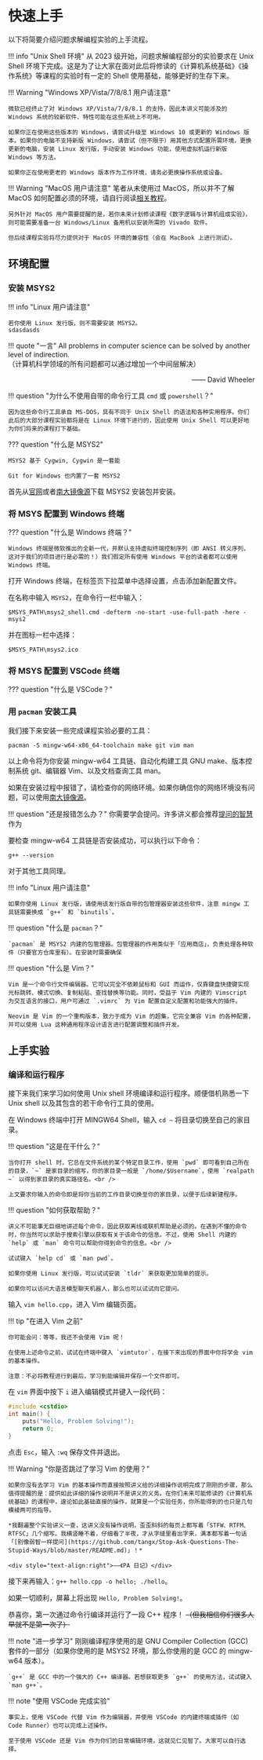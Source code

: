 # 快速上手

以下将简要介绍问题求解编程实验的上手流程。

!!! info "Unix Shell 环境"
    从 2023 级开始，问题求解编程部分的实验要求在 Unix Shell 环境下完成。这是为了让大家在面对此后将修读的《计算机系统基础》《操作系统》等课程的实验时有一定的 Shell 使用基础，能够更好的生存下来。

!!! Warning "Windows XP/Vista/7/8/8.1 用户请注意"

    微软已经终止了对 Windows XP/Vista/7/8/8.1 的支持，因此本讲义可能涉及的 Windows 系统的较新软件、特性可能在这些系统上不可用。
    
    如果你正在使用这些版本的 Windows，请尝试升级至 Windows 10 或更新的 Windows 版本。如果你的电脑不支持新版 Windows，请尝试（但不限于）用其他方式配置所需环境，更换更新的电脑，安装 Linux 发行版，手动安装 Windows 功能，使用虚拟机运行新版 Windows 等方法。

    如果你正在使用更老的 Windows 版本作为工作环境，请务必更换操作系统或设备。

!!! Warning "MacOS 用户请注意"
    笔者从未使用过 MacOS，所以并不了解 MacOS 如何配置必须的环境，请自行阅读[相关教程](https://sourabhbajaj.com/mac-setup/)。
    
    另外针对 MacOS 用户需要提醒的是，若你未来计划修读课程《数字逻辑与计算机组成实验》，则可能需要准备一台 Windows/Linux 备用机以安装所需的 Vivado 软件。

    但后续课程实验将尽力提供对于 MacOS 环境的兼容性（会在 MacBook 上进行测试）。

## 环境配置

### 安装 MSYS2

!!! info "Linux 用户请注意"

    若你使用 Linux 发行版，则不需要安装 MSYS2。
    sdasdasds

!!! quote "一言"
    All problems in computer science can be solved by another level of indirection.<br/>
    （计算机科学领域的所有问题都可以通过增加一个中间层解决）
    <div style="text-align:right"> —— David Wheeler </div>

!!! question "为什么不使用自带的命令行工具 `cmd` 或 `powershell`？"

    因为这些命令行工具承自 MS-DOS，具有不同于 Unix Shell 的语法和各种实用程序。你们此后的大部分课程实验都将是在 Linux 环境下进行的，因此使用 Unix Shell 可以更好地为你们将来的课程打下基础。

??? question "什么是 MSYS2"

    MSYS2 基于 Cygwin, Cygwin 是一套能

    Git for Windows 也内置了一套 MSYS2

首先从[官网](https://www.msys2.org/)或者[南大镜像源](https://mirror.nju.edu.cn/mirrorz-help/msys2/?mirror=NJU)下载 MSYS2 安装包并安装。

### 将 MSYS 配置到 Windows 终端

??? question "什么是 Windows 终端？"

    Windows 终端是微软推出的全新一代，并默认支持虚拟终端控制序列（即 ANSI 转义序列，这对于我们的项目进行是必需的！）我们假定所有使用 Windows 平台的读者都可以使用 Windows 终端。

打开 Windows 终端，在标签页下拉菜单中选择设置，点击添加新配置文件。

在名称中输入 `MSYS2`，在命令行一栏中输入：

```plain
$MSYS_PATH\msys2_shell.cmd -defterm -no-start -use-full-path -here -msys2
```

并在图标一栏中选择：

```plain
$MSYS_PATH\msys2.ico
```




### 将 MSYS 配置到 VSCode 终端

??? question "什么是 VSCode？"

### 用 `pacman` 安装工具

我们接下来安装一些完成课程实验必要的工具：

```shell
pacman -S mingw-w64-x86_64-toolchain make git vim man
```

以上命令将为你安装 mingw-w64 工具链、自动化构建工具 GNU make、版本控制系统 git、编辑器 Vim、以及文档查询工具 man。

如果在安装过程中报错了，请检查你的网络环境。如果你确信你的网络环境没有问题，可以使用[南大镜像源](https://mirror.nju.edu.cn/mirrorz-help/msys2/?mirror=NJU)。

!!! question "还是报错怎么办？"
    你需要学会提问。许多讲义都会推荐[提问的智慧](https://github.com/ryanhanwu/How-To-Ask-Questions-The-Smart-Way) 作为

要检查 mingw-w64 工具链是否安装成功，可以执行以下命令：

```shell
g++ --version
```

对于其他工具同理。

!!! info "Linux 用户请注意"

    如果你使用 Linux 发行版，请使用该发行版自带的包管理器安装这些软件，注意 mingw 工具链需要换成 `g++` 和 `binutils`。

!!! question "什么是 `pacman`？"

    `pacman` 是 MSYS2 内建的包管理器。包管理器的作用类似于「应用商店」，负责处理各种软件（只要官方仓库里有）。在安装时需要确保

!!! question "什么是 Vim？"

    Vim 是一个命令行文件编辑器。它可以完全不依赖鼠标和 GUI 而运作，仅靠键盘快捷键实现光标跳转、模式切换、复制粘贴、查找替换等功能。同时，受益于 Vim 内建的 Vimscript 为交互语言的接口，用户可通过 `.vimrc` 为 Vim 配置自定义配置和功能强大的插件。

    Neovim 是 Vim 的一个重构版本，致力于成为 Vim 的超集，它完全兼容 Vim 的各种配置，并可以使用 Lua 这种通用程序设计语言进行配置调整和插件开发。

## 上手实验

### 编译和运行程序

接下来我们来学习如何使用 Unix shell 环境编译和运行程序。顺便借机熟悉一下 Unix shell 以及其包含的若干命令行工具的使用。

在 Windows 终端中打开 MINGW64 Shell，输入 `cd ~` 将目录切换至自己的家目录。

!!! question "这是在干什么？"

    当你打开 shell 时，它总在文件系统的某个特定目录工作，使用 `pwd` 即可看到自己所在的目录，`~` 是家目录的缩写，你的家目录一般是 `/home/$Username`，使用 `realpath ~` 以得到家目录的真实路径名。<br />

    上文要求你输入的命令即是将你当前的工作目录切换至你的家目录，以便于后续新建程序。

!!! question "如何获取帮助？"

    讲义不可能事无巨细地讲述每个命令，因此获取离线或联机帮助是必须的。在遇到不懂的命令时，你当然可以求助于搜索引擎以获取有关于该命令的信息。不过，使用 Shell 内建的 `help` 或 `man` 命令可以帮助你得到命令的信息。<br />
    
    试试键入 `help cd` 或 `man pwd`。

    如果你使用 Linux 发行版，可以试试安装 `tldr` 来获取更加简单的提示。

    如果你可以访问大语言模型聊天机器人，那么也可以试试向它提问。

输入 `vim hello.cpp`，进入 Vim 编辑页面。

!!! tip "在进入 Vim 之前"

    你可能会问：等等，我还不会使用 Vim 呢！

    在使用上述命令之前，试试在终端中键入 `vimtutor`，在接下来出现的界面中你将学会 vim 的基本操作。

    注意：不必将教程进行到最后，学习到能编辑并保存一个文件即可。

在 `vim` 界面中按下 `i` 进入编辑模式并键入一段代码：

```cpp
#include <cstdio>
int main() {
    puts("Hello, Problem Solving!");
    return 0;
}
```

点击 `Esc`，输入 `:wq` 保存文件并退出。

!!! Warning "你是否跳过了学习 Vim 的使用？"

    如果你没有去学习 Vim 的基本操作而直接按照讲义给的详细操作说明完成了刚刚的步骤，那么值得提醒的是：提供如此详细的操作说明并不是讲义的义务。在你们未来可能修读的《计算机系统基础》的课程中，遑论如此基础直接的操作，就算是一个实验任务，你所能得到的也只是几句模棱两可的指导。
    
    *我翻遍整个实验讲义一查，这讲义没有操作说明，歪歪斜斜的每页上都写着「STFW、RTFM、RTFSC」几个缩写。我横竖睡不着，仔细看了半夜，才从字缝里看出字来，满本都写着一句话「[别像弱智一样提问](https://github.com/tangx/Stop-Ask-Questions-The-Stupid-Ways/blob/master/README.md)」！*

    <div style="text-align:right">——《PA 日记》</div>
    
接下来再输入：`g++ hello.cpp -o hello; ./hello`。

如果一切顺利，屏幕上将出现 `Hello, Problem Solving!`。

恭喜你，第一次通过命令行编译并运行了一段 C++ 程序！ ~~（但我相信你们很多人早就不是第一次了）~~

!!! note "进一步学习"
    刚刚编译程序使用的是 GNU Compiler Collection (GCC) 套件的一部分（如果你使用的是 MSYS2 环境，那么你使用的是 GCC 的 mingw-w64 版本）。
    
    `g++` 是 GCC 中的一个强大的 C++ 编译器。若想获取更多 `g++` 的使用方法，试试键入 `man g++`。 

!!! note "使用 VSCode 完成实验"

    事实上，使用 VSCode 代替 Vim 作为编辑器，并使用 VSCode 的内建终端或插件（如 Code Runner）也可以完成上述操作。

    至于使用 VSCode 还是 Vim 作为你们的日常编辑环境，这就见仁见智了。大家可以自行选择。


